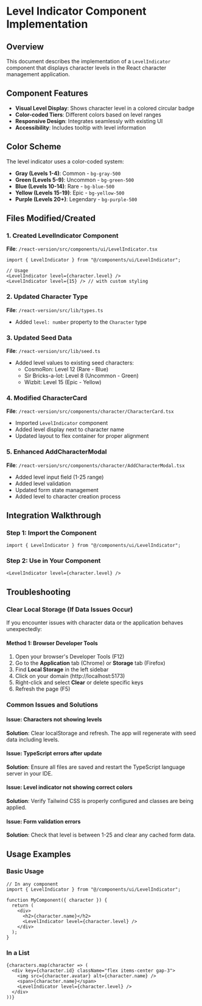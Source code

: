 # Level Indicator Component Implementation

## Overview
This document describes the implementation of a `LevelIndicator` component that displays character levels in the React character management application.

## Component Features
- **Visual Level Display**: Shows character level in a colored circular badge
- **Color-coded Tiers**: Different colors based on level ranges
- **Responsive Design**: Integrates seamlessly with existing UI
- **Accessibility**: Includes tooltip with level information

## Color Scheme
The level indicator uses a color-coded system:
- **Gray (Levels 1-4)**: Common - `bg-gray-500`
- **Green (Levels 5-9)**: Uncommon - `bg-green-500`
- **Blue (Levels 10-14)**: Rare - `bg-blue-500`
- **Yellow (Levels 15-19)**: Epic - `bg-yellow-500`
- **Purple (Levels 20+)**: Legendary - `bg-purple-500`

## Files Modified/Created

### 1. Created LevelIndicator Component
**File**: `/react-version/src/components/ui/LevelIndicator.tsx`

```tsx
import { LevelIndicator } from "@/components/ui/LevelIndicator";

// Usage
<LevelIndicator level={character.level} />
<LevelIndicator level={15} /> // with custom styling
```

### 2. Updated Character Type
**File**: `/react-version/src/lib/types.ts`
- Added `level: number` property to the `Character` type

### 3. Updated Seed Data
**File**: `/react-version/src/lib/seed.ts`
- Added level values to existing seed characters:
  - CosmoRon: Level 12 (Rare - Blue)
  - Sir Bricks-a-lot: Level 8 (Uncommon - Green)
  - Wizbit: Level 15 (Epic - Yellow)

### 4. Modified CharacterCard
**File**: `/react-version/src/components/character/CharacterCard.tsx`
- Imported `LevelIndicator` component
- Added level display next to character name
- Updated layout to flex container for proper alignment

### 5. Enhanced AddCharacterModal
**File**: `/react-version/src/components/character/AddCharacterModal.tsx`
- Added level input field (1-25 range)
- Added level validation
- Updated form state management
- Added level to character creation process

## Integration Walkthrough

### Step 1: Import the Component
```tsx
import { LevelIndicator } from "@/components/ui/LevelIndicator";
```

### Step 2: Use in Your Component
```tsx
<LevelIndicator level={character.level} />
```
## Troubleshooting

### Clear Local Storage (If Data Issues Occur)

If you encounter issues with character data or the application behaves unexpectedly:

#### Method 1: Browser Developer Tools
1. Open your browser's Developer Tools (F12)
2. Go to the **Application** tab (Chrome) or **Storage** tab (Firefox)
3. Find **Local Storage** in the left sidebar
4. Click on your domain (http://localhost:5173)
5. Right-click and select **Clear** or delete specific keys
6. Refresh the page (F5)


### Common Issues and Solutions

#### Issue: Characters not showing levels
**Solution**: Clear localStorage and refresh. The app will regenerate with seed data including levels.

#### Issue: TypeScript errors after update
**Solution**: Ensure all files are saved and restart the TypeScript language server in your IDE.

#### Issue: Level indicator not showing correct colors
**Solution**: Verify Tailwind CSS is properly configured and classes are being applied.

#### Issue: Form validation errors
**Solution**: Check that level is between 1-25 and clear any cached form data.

## Usage Examples

### Basic Usage
```tsx
// In any component
import { LevelIndicator } from "@/components/ui/LevelIndicator";

function MyComponent({ character }) {
  return (
    <div>
      <h2>{character.name}</h2>
      <LevelIndicator level={character.level} />
    </div>
  );
}
```

### In a List
```tsx
{characters.map(character => (
  <div key={character.id} className="flex items-center gap-3">
    <img src={character.avatar} alt={character.name} />
    <span>{character.name}</span>
    <LevelIndicator level={character.level} />
  </div>
))}
```
